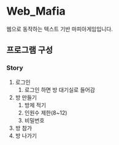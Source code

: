 # Web_Mafia
웹으로 동작하는 텍스트 기반 마피아게임입니다.



## 프로그램 구성

### Story

1. 로그인
   1. 로그인 하면 방 대기실로 들어감
2. 방 만들기
   1. 방제 적기
   2. 인원수 제한(8~12)
   3. 비밀번호
3. 방 참가
4. 방 나가기